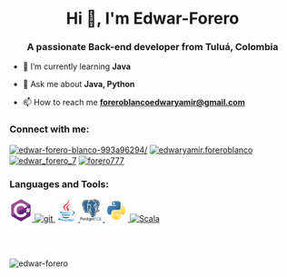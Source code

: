 <h1 align="center">Hi 👋, I'm Edwar-Forero</h1>
<h3 align="center">A passionate Back-end developer from Tuluá, Colombia</h3>

- 🌱 I’m currently learning **Java**

- 💬 Ask me about **Java, Python**

- 📫 How to reach me **foreroblancoedwaryamir@gmail.com**

<h3 align="left">Connect with me:</h3>
<p align="left">
<a href="https://linkedin.com/in/edwar-forero-blanco-993a96294/" target="blank"><img align="center" src="https://raw.githubusercontent.com/rahuldkjain/github-profile-readme-generator/master/src/images/icons/Social/linked-in-alt.svg" alt="edwar-forero-blanco-993a96294/" height="30" width="40" /></a>
<a href="https://fb.com/edwaryamir.foreroblanco" target="blank"><img align="center" src="https://raw.githubusercontent.com/rahuldkjain/github-profile-readme-generator/master/src/images/icons/Social/facebook.svg" alt="edwaryamir.foreroblanco" height="30" width="40" /></a>
<a href="https://instagram.com/edwar_forero_7/" target="blank"><img align="center" src="https://raw.githubusercontent.com/rahuldkjain/github-profile-readme-generator/master/src/images/icons/Social/instagram.svg" alt="edwar_forero_7" height="30" width="40" /></a>
<a href="https://discord.gg/forero777" target="blank"><img align="center" src="https://raw.githubusercontent.com/rahuldkjain/github-profile-readme-generator/master/src/images/icons/Social/discord.svg" alt="forero777" height="30" width="40" /></a>
</p>

<h3 align="left">Languages and Tools:</h3>
<p align="left">
  <a href="https://www.w3schools.com/cs/" target="_blank" rel="noreferrer"> <img src="https://raw.githubusercontent.com/devicons/devicon/master/icons/csharp/csharp-original.svg" alt="csharp" width="40" height="40"/> </a>
  <a href="https://git-scm.com/" target="_blank" rel="noreferrer"> <img src="https://www.vectorlogo.zone/logos/git-scm/git-scm-icon.svg" alt="git" width="40" height="40"/> </a>
  <a href="https://www.java.com" target="_blank" rel="noreferrer"> <img src="https://raw.githubusercontent.com/devicons/devicon/master/icons/java/java-original.svg" alt="java" width="40" height="40"/> </a>
  <a href="https://www.postgresql.org" target="_blank" rel="noreferrer"> <img src="https://raw.githubusercontent.com/devicons/devicon/master/icons/postgresql/postgresql-original-wordmark.svg" alt="postgresql" width="40" height="40"/> </a>
  <a href="https://www.python.org" target="_blank" rel="noreferrer"> <img src="https://raw.githubusercontent.com/devicons/devicon/master/icons/python/python-original.svg" alt="python" width="40" height="40"/> </a>
  <a href="https://www.scala-lang.org/" target="_blank" rel="noreferrer"> <img src="https://upload.wikimedia.org/wikipedia/commons/thumb/3/39/Scala-full-color.svg/1200px-Scala-full-color.svg.png" alt="Scala" width="40" height="40"/> 
  </a>
</p>

<br><br>

<p align="left">
  <img align="left" src="https://github-readme-stats.vercel.app/api/top-langs?username=edwar-forero&show_icons=true&locale=en&layout=compact" alt="edwar-forero" />
</p>
